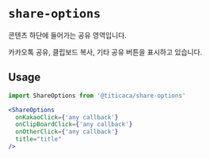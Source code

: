 # `share-options`

콘텐츠 하단에 들어가는 공유 영역입니다.

카카오톡 공유, 클립보드 복사, 기타 공유 버튼을 표시하고 있습니다.

## Usage

```javascript
import ShareOptions from '@titicaca/share-options'
```

```jsx harmony
<ShareOptions
  onKakaoClick={'any callback'}
  onClipBoardClick={'any callback'}
  onOtherClick={'any callback'}
  title="title"
/>
```
